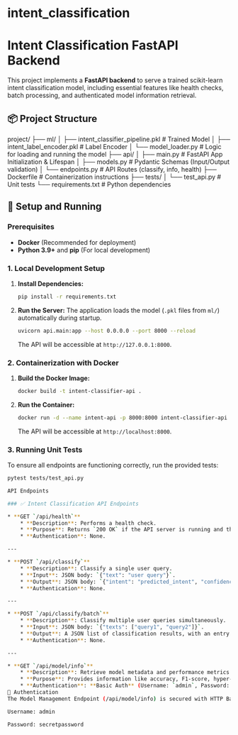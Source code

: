 # intent_classification
# Intent Classification FastAPI Backend

This project implements a **FastAPI backend** to serve a trained scikit-learn intent classification model, including essential features like health checks, batch processing, and authenticated model information retrieval.

## 📦 Project Structure
project/
├── ml/
│   ├── intent_classifier_pipeline.pkl  # Trained Model
│   ├── intent_label_encoder.pkl        # Label Encoder
│   └── model_loader.py                 # Logic for loading and running the model
├── api/
│   ├── main.py                         # FastAPI App Initialization & Lifespan
│   ├── models.py                       # Pydantic Schemas (Input/Output validation)
│   └── endpoints.py                    # API Routes (classify, info, health)
├── Dockerfile                          # Containerization instructions
├── tests/
│   └── test_api.py                     # Unit tests
└── requirements.txt                    # Python dependencies

## 🚀 Setup and Running

### Prerequisites

* **Docker** (Recommended for deployment)
* **Python 3.9+** and **pip** (For local development)

### 1. Local Development Setup

1.  **Install Dependencies:**
    ```bash
    pip install -r requirements.txt
    ```
2.  **Run the Server:**
    The application loads the model (`.pkl` files from `ml/`) automatically during startup.
    ```bash
    uvicorn api.main:app --host 0.0.0.0 --port 8000 --reload
    ```
    The API will be accessible at `http://127.0.0.1:8000`.

### 2. Containerization with Docker

1.  **Build the Docker Image:**
    ```bash
    docker build -t intent-classifier-api .
    ```
2.  **Run the Container:**
    ```bash
    docker run -d --name intent-api -p 8000:8000 intent-classifier-api
    ```
    The API will be accessible at `http://localhost:8000`.

### 3. Running Unit Tests

To ensure all endpoints are functioning correctly, run the provided tests:

```bash
pytest tests/test_api.py

API Endpoints

### ✅ Intent Classification API Endpoints

* **GET `/api/health`**
    * **Description**: Performs a health check.
    * **Purpose**: Returns `200 OK` if the API server is running and the intent classification model has successfully loaded into memory.
    * **Authentication**: None.

---

* **POST `/api/classify`**
    * **Description**: Classify a single user query.
    * **Input**: JSON body: `{"text": "user query"}`.
    * **Output**: JSON body: `{"intent": "predicted_intent", "confidence": 0.95}`.
    * **Authentication**: None.

---

* **POST `/api/classify/batch`**
    * **Description**: Classify multiple user queries simultaneously.
    * **Input**: JSON body: `{"texts": ["query1", "query2"]}`.
    * **Output**: A JSON list of classification results, with an entry for each query.
    * **Authentication**: None.

---

* **GET `/api/model/info`**
    * **Description**: Retrieve model metadata and performance metrics.
    * **Purpose**: Provides information like accuracy, F1-score, hyper-parameters, and supported intents.
    * **Authentication**: **Basic Auth** (Username: `admin`, Password: `secretpassword`).
🔐 Authentication
The Model Management Endpoint (/api/model/info) is secured with HTTP Basic Authentication.

Username: admin

Password: secretpassword
